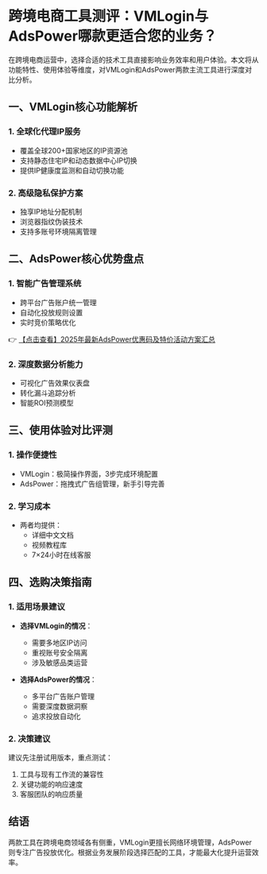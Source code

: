 # 跨境电商工具测评：VMLogin与AdsPower哪款更适合您的业务？

在跨境电商运营中，选择合适的技术工具直接影响业务效率和用户体验。本文将从功能特性、使用体验等维度，对VMLogin和AdsPower两款主流工具进行深度对比分析。

## 一、VMLogin核心功能解析

### 1. 全球化代理IP服务
- 覆盖全球200+国家地区的IP资源池
- 支持静态住宅IP和动态数据中心IP切换
- 提供IP健康度监测和自动切换功能

### 2. 高级隐私保护方案
- 独享IP地址分配机制
- 浏览器指纹伪装技术
- 支持多账号环境隔离管理

## 二、AdsPower核心优势盘点

### 1. 智能广告管理系统
- 跨平台广告账户统一管理
- 自动化投放规则设置
- 实时竞价策略优化

👉 [【点击查看】2025年最新AdsPower优惠码及特价活动方案汇总](https://bit.ly/adspower_free)

### 2. 深度数据分析能力
- 可视化广告效果仪表盘
- 转化漏斗追踪分析
- 智能ROI预测模型

## 三、使用体验对比评测

### 1. 操作便捷性
- VMLogin：极简操作界面，3步完成环境配置
- AdsPower：拖拽式广告组管理，新手引导完善

### 2. 学习成本
- 两者均提供：
  - 详细中文文档
  - 视频教程库
  - 7×24小时在线客服

## 四、选购决策指南

### 1. 适用场景建议
- **选择VMLogin的情况**：
  - 需要多地区IP访问
  - 重视账号安全隔离
  - 涉及敏感品类运营

- **选择AdsPower的情况**：
  - 多平台广告账户管理
  - 需要深度数据洞察
  - 追求投放自动化

### 2. 决策建议
建议先注册试用版本，重点测试：
1. 工具与现有工作流的兼容性
2. 关键功能的响应速度
3. 客服团队的响应质量

## 结语
两款工具在跨境电商领域各有侧重，VMLogin更擅长网络环境管理，AdsPower则专注广告投放优化。根据业务发展阶段选择匹配的工具，才能最大化提升运营效率。